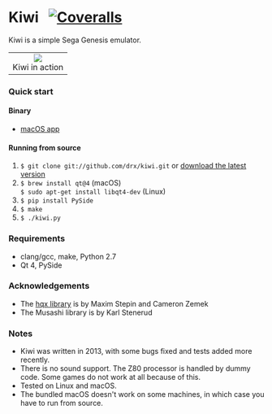 # Kiwi&nbsp;&nbsp; [![Coveralls](https://img.shields.io/coveralls/drx/kiwi.svg)](https://coveralls.io/github/drx/kiwi)

Kiwi is a simple Sega Genesis emulator.

<table><tr><td align="center"><img src="/images/kiwi.gif?raw=true"><br>Kiwi in action</td></tr></table>

### Quick start

#### Binary 
* [macOS app](https://github.com/drx/kiwi/releases/download/v0.1-alpha/kiwi-v0.1-alpha-macos.zip)

#### Running from source 
1. `$ git clone git://github.com/drx/kiwi.git` or [download the latest version](https://github.com/drx/kiwi/zipball/master)
2. `$ brew install qt@4` (macOS)<br>`$ sudo apt-get install libqt4-dev` (Linux)
2. `$ pip install PySide`
2. `$ make`
3. `$ ./kiwi.py`

### Requirements

* clang/gcc, make, Python 2.7
* Qt 4, PySide

### Acknowledgements

* The [hqx library](http://code.google.com/p/hqx/) is by Maxim Stepin and Cameron Zemek
* The Musashi library is by Karl Stenerud

### Notes

* Kiwi was written in 2013, with some bugs fixed and tests added more recently.
* There is no sound support. The Z80 processor is handled by dummy code. Some games do not work at all because of this.
* Tested on Linux and macOS.
* The bundled macOS doesn't work on some machines, in which case you have to run from source.
